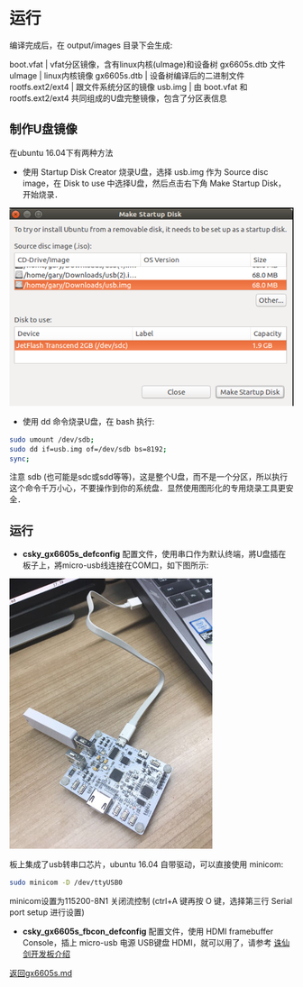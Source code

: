 运行
===

编译完成后，在 output/images 目录下会生成:

boot.vfat | vfat分区镜像，含有linux内核(uImage)和设备树 gx6605s.dtb 文件
uImage | linux内核镜像
gx6605s.dtb | 设备树编译后的二进制文件
rootfs.ext2/ext4 | 跟文件系统分区的镜像
usb.img | 由 boot.vfat 和 rootfs.ext2/ext4 共同组成的U盘完整镜像，包含了分区表信息

制作U盘镜像
---
在ubuntu 16.04下有两种方法

* 使用 Startup Disk Creator 烧录U盘，选择 usb.img 作为 Source disc image，在 Disk to use 中选择U盘，然后点击右下角 Make Startup Disk，开始烧录．

<img src="/images/prepare_usb_drive.png" alt="uart" />

* 使用 dd 命令烧录U盘，在 bash 执行:

```bash
sudo umount /dev/sdb;
sudo dd if=usb.img of=/dev/sdb bs=8192;
sync;
```

注意 sdb (也可能是sdc或sdd等等)，这是整个U盘，而不是一个分区，所以执行这个命令千万小心，不要操作到你的系统盘．显然使用图形化的专用烧录工具更安全．

运行
---

* **csky_gx6605s_defconfig** 配置文件，使用串口作为默认终端，將U盘插在板子上，將micro-usb线连接在COM口，如下图所示:

<img src="/images/gx6605s_2.jpg" alt="uart" />

  板上集成了usb转串口芯片，ubuntu 16.04 自带驱动，可以直接使用 minicom:

```bash
sudo minicom -D /dev/ttyUSB0
```
  minicom设置为115200-8N1 关闭流控制 (ctrl+A 键再按 O 键，选择第三行 Serial port setup 进行设置)


* **csky_gx6605s_fbcon_defconfig** 配置文件，使用 HDMI framebuffer Console，插上 micro-usb 电源 USB键盘 HDMI，就可以用了，请参考 [诛仙剑开发板介绍](gx6605s.md)

[返回gx6605s.md](gx6605s.md)
